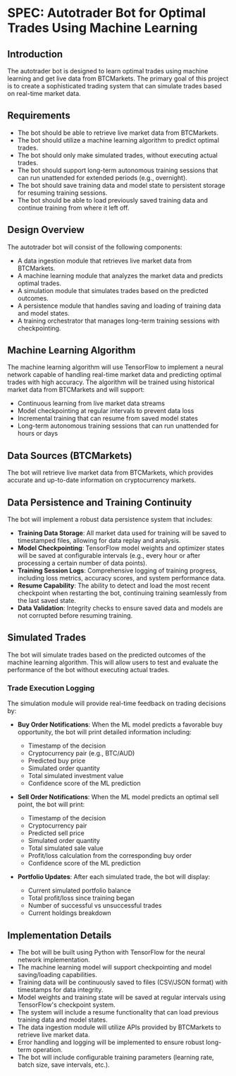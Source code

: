 # SPEC: Autotrader Bot for Optimal Trades Using Machine Learning

## Introduction

The autotrader bot is designed to learn optimal trades using machine learning and get live data from BTCMarkets. The primary goal of this project is to create a sophisticated trading system that can simulate trades based on real-time market data.

## Requirements

- The bot should be able to retrieve live market data from BTCMarkets.
- The bot should utilize a machine learning algorithm to predict optimal trades.
- The bot should only make simulated trades, without executing actual trades.
- The bot should support long-term autonomous training sessions that can run unattended for extended periods (e.g., overnight).
- The bot should save training data and model state to persistent storage for resuming training sessions.
- The bot should be able to load previously saved training data and continue training from where it left off.

## Design Overview

The autotrader bot will consist of the following components:

* A data ingestion module that retrieves live market data from BTCMarkets.
* A machine learning module that analyzes the market data and predicts optimal trades.
* A simulation module that simulates trades based on the predicted outcomes.
* A persistence module that handles saving and loading of training data and model states.
* A training orchestrator that manages long-term training sessions with checkpointing.

## Machine Learning Algorithm

The machine learning algorithm will use TensorFlow to implement a neural network capable of handling real-time market data and predicting optimal trades with high accuracy. The algorithm will be trained using historical market data from BTCMarkets and will support:

* Continuous learning from live market data streams
* Model checkpointing at regular intervals to prevent data loss
* Incremental training that can resume from saved model states
* Long-term autonomous training sessions that can run unattended for hours or days

## Data Sources (BTCMarkets)

The bot will retrieve live market data from BTCMarkets, which provides accurate and up-to-date information on cryptocurrency markets.

## Data Persistence and Training Continuity

The bot will implement a robust data persistence system that includes:

* **Training Data Storage**: All market data used for training will be saved to timestamped files, allowing for data replay and analysis.
* **Model Checkpointing**: TensorFlow model weights and optimizer states will be saved at configurable intervals (e.g., every hour or after processing a certain number of data points).
* **Training Session Logs**: Comprehensive logging of training progress, including loss metrics, accuracy scores, and system performance data.
* **Resume Capability**: The ability to detect and load the most recent checkpoint when restarting the bot, continuing training seamlessly from the last saved state.
* **Data Validation**: Integrity checks to ensure saved data and models are not corrupted before resuming training.

## Simulated Trades

The bot will simulate trades based on the predicted outcomes of the machine learning algorithm. This will allow users to test and evaluate the performance of the bot without executing actual trades.

### Trade Execution Logging

The simulation module will provide real-time feedback on trading decisions by:

* **Buy Order Notifications**: When the ML model predicts a favorable buy opportunity, the bot will print detailed information including:
  - Timestamp of the decision
  - Cryptocurrency pair (e.g., BTC/AUD)
  - Predicted buy price
  - Simulated order quantity
  - Total simulated investment value
  - Confidence score of the ML prediction

* **Sell Order Notifications**: When the ML model predicts an optimal sell point, the bot will print:
  - Timestamp of the decision
  - Cryptocurrency pair
  - Predicted sell price
  - Simulated order quantity
  - Total simulated sale value
  - Profit/loss calculation from the corresponding buy order
  - Confidence score of the ML prediction

* **Portfolio Updates**: After each simulated trade, the bot will display:
  - Current simulated portfolio balance
  - Total profit/loss since training began
  - Number of successful vs unsuccessful trades
  - Current holdings breakdown

## Implementation Details

- The bot will be built using Python with TensorFlow for the neural network implementation.
- The machine learning model will support checkpointing and model saving/loading capabilities.
- Training data will be continuously saved to files (CSV/JSON format) with timestamps for data integrity.
- Model weights and training state will be saved at regular intervals using TensorFlow's checkpoint system.
- The system will include a resume functionality that can load previous training data and model states.
- The data ingestion module will utilize APIs provided by BTCMarkets to retrieve live market data.
- Error handling and logging will be implemented to ensure robust long-term operation.
- The bot will include configurable training parameters (learning rate, batch size, save intervals, etc.).